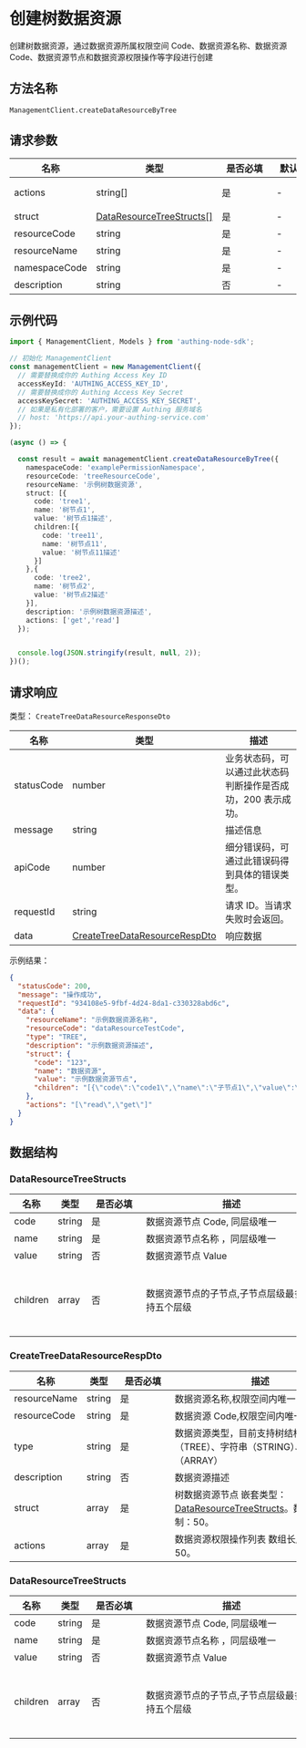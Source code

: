 # 创建树数据资源

<!--
  警告⚠️：
  不要直接修改该文档，
  https://github.com/Authing/authing-docs-factory
  使用该项目进行生成
-->

<LastUpdated />

创建树数据资源，通过数据资源所属权限空间 Code、数据资源名称、数据资源 Code、数据资源节点和数据资源权限操作等字段进行创建

## 方法名称

`ManagementClient.createDataResourceByTree`

## 请求参数

| 名称 | 类型 | <div style="width:80px">是否必填</div> | <div style="width:60px">默认值</div> | <div style="width:300px">描述</div> | <div style="width:200px">示例值</div> |
| ---- | ---- | ---- | ---- | ---- | ---- |
| actions | string[] | 是 | - | 数据资源权限操作列表 数组长度限制：50。 | `["read","get"]` |
| struct | <a href="#DataResourceTreeStructs">DataResourceTreeStructs[]</a> | 是 | - | 树数据资源节点 数组长度限制：50。 |  |
| resourceCode | string | 是 | - | 数据资源 Code,权限空间内唯一  | `dataResourceTestCode` |
| resourceName | string | 是 | - | 数据资源名称,权限空间内唯一  | `示例数据资源名称` |
| namespaceCode | string | 是 | - | 数据策略所在的权限空间 Code  | `code1` |
| description | string | 否 | - | 数据资源描述  | `示例数据资源描述` |




## 示例代码

```ts
import { ManagementClient, Models } from 'authing-node-sdk';

// 初始化 ManagementClient
const managementClient = new ManagementClient({
  // 需要替换成你的 Authing Access Key ID
  accessKeyId: 'AUTHING_ACCESS_KEY_ID',
  // 需要替换成你的 Authing Access Key Secret
  accessKeySecret: 'AUTHING_ACCESS_KEY_SECRET',
  // 如果是私有化部署的客户，需要设置 Authing 服务域名
  // host: 'https://api.your-authing-service.com'
});

(async () => {

  const result = await managementClient.createDataResourceByTree({
    namespaceCode: 'examplePermissionNamespace',
    resourceCode: 'treeResourceCode',
    resourceName: '示例树数据资源',
    struct: [{
      code: 'tree1',
      name: '树节点1',
      value: '树节点1描述',
      children:[{
        code: 'tree11',
        name: '树节点11',
        value: '树节点11描述'
      }]
    },{
      code: 'tree2',
      name: '树节点2',
      value: '树节点2描述'
    }],
    description: '示例树数据资源描述',
    actions: ['get','read']
  });


  console.log(JSON.stringify(result, null, 2));
})();

```




## 请求响应

类型： `CreateTreeDataResourceResponseDto`

| 名称 | 类型 | 描述 |
| ---- | ---- | ---- |
| statusCode | number | 业务状态码，可以通过此状态码判断操作是否成功，200 表示成功。 |
| message | string | 描述信息 |
| apiCode | number | 细分错误码，可通过此错误码得到具体的错误类型。 |
| requestId | string | 请求 ID。当请求失败时会返回。 |
| data | <a href="#CreateTreeDataResourceRespDto">CreateTreeDataResourceRespDto</a> | 响应数据 |



示例结果：

```json
{
  "statusCode": 200,
  "message": "操作成功",
  "requestId": "934108e5-9fbf-4d24-8da1-c330328abd6c",
  "data": {
    "resourceName": "示例数据资源名称",
    "resourceCode": "dataResourceTestCode",
    "type": "TREE",
    "description": "示例数据资源描述",
    "struct": {
      "code": "123",
      "name": "数据资源",
      "value": "示例数据资源节点",
      "children": "[{\"code\":\"code1\",\"name\":\"子节点1\",\"value\":\"子节点值\",\"children\":[{\"code\":\"code2\",\"name\":\"子节点2\",\"value\":\"子节点2值\"}]}]"
    },
    "actions": "[\"read\",\"get\"]"
  }
}
```

## 数据结构


### <a id="DataResourceTreeStructs"></a> DataResourceTreeStructs

| 名称 | 类型 | <div style="width:80px">是否必填</div> | <div style="width:300px">描述</div> | <div style="width:200px">示例值</div> |
| ---- |  ---- | ---- | ---- | ---- |
| code | string | 是 | 数据资源节点 Code, 同层级唯一   |  `123` |
| name | string | 是 | 数据资源节点名称 ，同层级唯一   |  `数据资源` |
| value | string | 否 | 数据资源节点 Value   |  `示例数据资源节点` |
| children | array | 否 | 数据资源节点的子节点,子节点层级最多支持五个层级   |  `[{"code":"code1","name":"子节点1","value":"子节点值","children":[{"code":"code2","name":"子节点2","value":"子节点2值"}]}]` |


### <a id="CreateTreeDataResourceRespDto"></a> CreateTreeDataResourceRespDto

| 名称 | 类型 | <div style="width:80px">是否必填</div> | <div style="width:300px">描述</div> | <div style="width:200px">示例值</div> |
| ---- |  ---- | ---- | ---- | ---- |
| resourceName | string | 是 | 数据资源名称,权限空间内唯一   |  `示例数据资源名称` |
| resourceCode | string | 是 | 数据资源 Code,权限空间内唯一   |  `dataResourceTestCode` |
| type | string | 是 | 数据资源类型，目前支持树结构（TREE）、字符串（STRING）、数组（ARRAY）   | TREE |
| description | string | 否 | 数据资源描述   |  `示例数据资源描述` |
| struct | array | 是 | 树数据资源节点 嵌套类型：<a href="#DataResourceTreeStructs">DataResourceTreeStructs</a>。数组长度限制：50。  |  |
| actions | array | 是 | 数据资源权限操作列表 数组长度限制：50。  |  `["read","get"]` |


### <a id="DataResourceTreeStructs"></a> DataResourceTreeStructs

| 名称 | 类型 | <div style="width:80px">是否必填</div> | <div style="width:300px">描述</div> | <div style="width:200px">示例值</div> |
| ---- |  ---- | ---- | ---- | ---- |
| code | string | 是 | 数据资源节点 Code, 同层级唯一   |  `123` |
| name | string | 是 | 数据资源节点名称 ，同层级唯一   |  `数据资源` |
| value | string | 否 | 数据资源节点 Value   |  `示例数据资源节点` |
| children | array | 否 | 数据资源节点的子节点,子节点层级最多支持五个层级   |  `[{"code":"code1","name":"子节点1","value":"子节点值","children":[{"code":"code2","name":"子节点2","value":"子节点2值"}]}]` |


